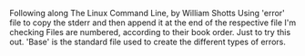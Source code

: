 Following along The Linux Command Line, by William Shotts
Using 'error' file to copy the stderr and then append it at the end of the respective file I'm checking
Files are numbered, according to their book order. Just to try this out.
'Base' is the standard file used to create the different types of errors.
